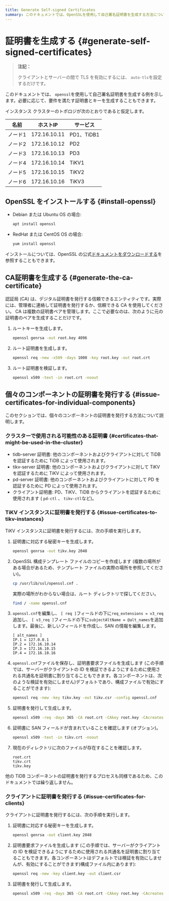 ```yaml
---
title: Generate Self-signed Certificates
summary: このドキュメントでは、OpenSSLを使用して自己署名証明書を生成する方法について説明します。また、CA証明書の生成方法や個々のコンポーネントに証明書を発行する手順についても説明します。証明書の生成には、ルートキーとルート証明書を生成する必要があります。さらに、TiKVインスタンスやクライアントに証明書を発行する手順も示します。
---
```


# 証明書を生成する {#generate-self-signed-certificates}

> **注記：**
>
> クライアントとサーバーの間で TLS を有効にするには、 `auto-tls`を設定するだけです。

このドキュメントでは、 `openssl`を使用して自己署名証明書を生成する例を示します。必要に応じて、要件を満たす証明書とキーを生成することもできます。

インスタンス クラスターのトポロジが次のとおりであると仮定します。

| 名前   | ホストIP        | サービス      |
| ---- | ------------ | --------- |
| ノード1 | 172.16.10.11 | PD1、TiDB1 |
| ノード2 | 172.16.10.12 | PD2       |
| ノード3 | 172.16.10.13 | PD3       |
| ノード4 | 172.16.10.14 | TiKV1     |
| ノード5 | 172.16.10.15 | TiKV2     |
| ノード6 | 172.16.10.16 | TiKV3     |

## OpenSSL をインストールする {#install-openssl}

-   Debian または Ubuntu OS の場合:

    ```bash
    apt install openssl
    ```

-   RedHat または CentOS OS の場合:

    ```bash
    yum install openssl
    ```

インストールについては、OpenSSL の公式[ドキュメントをダウンロードする](https://www.openssl.org/source/)を参照することもできます。

## CA証明書を生成する {#generate-the-ca-certificate}

認証局 (CA) は、デジタル証明書を発行する信頼できるエンティティです。実際には、管理者に連絡して証明書を発行するか、信頼できる CA を使用してください。 CA は複数の証明書ペアを管理します。ここで必要なのは、次のように元の証明書のペアを生成することだけです。

1.  ルートキーを生成します。

    ```bash
    openssl genrsa -out root.key 4096
    ```

2.  ルート証明書を生成します。

    ```bash
    openssl req -new -x509 -days 1000 -key root.key -out root.crt
    ```

3.  ルート証明書を検証します。

    ```bash
    openssl x509 -text -in root.crt -noout
    ```

## 個々のコンポーネントの証明書を発行する {#issue-certificates-for-individual-components}

このセクションでは、個々のコンポーネントの証明書を発行する方法について説明します。

### クラスターで使用される可能性のある証明書 {#certificates-that-might-be-used-in-the-cluster}

-   tidb-server 証明書: 他のコンポーネントおよびクライアントに対して TiDB を認証するために TiDB によって使用されます。
-   tikv-server 証明書: 他のコンポーネントおよびクライアントに対して TiKV を認証するために TiKV によって使用されます。
-   pd-server 証明書: 他のコンポーネントおよびクライアントに対して PD を認証するために PD によって使用されます。
-   クライアント証明書: PD、TiKV、TiDB からクライアントを認証するために使用されます ( `pd-ctl` 、 `tikv-ctl`など)。

### TiKV インスタンスに証明書を発行する {#issue-certificates-to-tikv-instances}

TiKV インスタンスに証明書を発行するには、次の手順を実行します。

1.  証明書に対応する秘密キーを生成します。

    ```bash
    openssl genrsa -out tikv.key 2048
    ```

2.  OpenSSL 構成テンプレート ファイルのコピーを作成します (複数の場所がある場合があるため、テンプレート ファイルの実際の場所を参照してください)。

    ```bash
    cp /usr/lib/ssl/openssl.cnf .
    ```

    実際の場所がわからない場合は、ルート ディレクトリで探してください。

    ```bash
    find / -name openssl.cnf
    ```

3.  `openssl.cnf`を編集し、 `[ req ]`フィールドの下に`req_extensions = v3_req`追加し、 `[ v3_req ]`フィールドの下に`subjectAltName = @alt_names`を追加します。最後に、新しいフィールドを作成し、SAN の情報を編集します。

        [ alt_names ]
        IP.1 = 127.0.0.1
        IP.2 = 172.16.10.14
        IP.3 = 172.16.10.15
        IP.4 = 172.16.10.16

4.  `openssl.cnf`ファイルを保存し、証明書要求ファイルを生成します (この手順では、サーバーがクライアントの ID を検証できるようにするために使用される共通名を証明書に割り当てることもできます。各コンポーネントは、次のような検証を有効にしません)デフォルトであり、構成ファイルで有効にすることができます):

    ```bash
    openssl req -new -key tikv.key -out tikv.csr -config openssl.cnf
    ```

5.  証明書を発行して生成します。

    ```bash
    openssl x509 -req -days 365 -CA root.crt -CAkey root.key -CAcreateserial -in tikv.csr -out tikv.crt -extensions v3_req -extfile openssl.cnf
    ```

6.  証明書に SAN フィールドが含まれていることを確認します (オプション)。

    ```bash
    openssl x509 -text -in tikv.crt -noout
    ```

7.  現在のディレクトリに次のファイルが存在することを確認します。

        root.crt
        tikv.crt
        tikv.key

他の TiDB コンポーネントの証明書を発行するプロセスも同様であるため、このドキュメントでは繰り返しません。

### クライアントに証明書を発行する {#issue-certificates-for-clients}

クライアントに証明書を発行するには、次の手順を実行します。

1.  証明書に対応する秘密キーを生成します。

    ```bash
    openssl genrsa -out client.key 2048
    ```

2.  証明書要求ファイルを生成します (この手順では、サーバーがクライアントの ID を検証できるようにするために使用される共通名を証明書に割り当てることもできます。各コンポーネントはデフォルトでは検証を有効にしませんが、有効にすることができます)構成ファイル内にあります):

    ```bash
    openssl req -new -key client.key -out client.csr
    ```

3.  証明書を発行して生成します。

    ```bash
    openssl x509 -req -days 365 -CA root.crt -CAkey root.key -CAcreateserial -in client.csr -out client.crt
    ```
